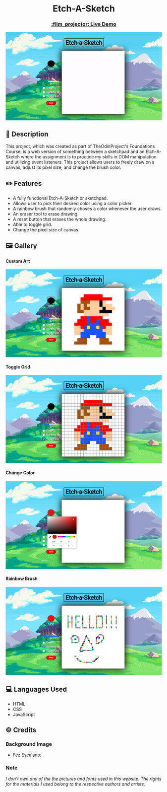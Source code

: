 <h1 align="center">Etch-A-Sketch</h1>
<h3 align="center"><a href="https://gaaabbb.github.io/etch-a-sketch/">:film_projector: Live Demo</a></h3>

![Live Demo](gallery/live-demo.gif)

## :scroll: Description
This project, which was created as part of TheOdinProject's Foundations Course, is a web version of something between a sketchpad and an Etch-A-Sketch where the assignment is to practice my skills in DOM manipulation and utilizing event listeners. This project allows users to freely draw on a canvas, adjust its pixel size, and change the brush color.


## :pencil2: Features
* A fully functional Etch-A-Sketch or sketchpad.
* Allows user to pick their desired color using a color picker.
* A rainbow brush that randomly choses a color whenever the user draws.
* An eraser tool to erase drawing.
* A reset button that erases the whole drawing.
* Able to toggle grid.
* Change the pixel size of canvas.

## :framed_picture: Gallery
#### Custom Art
![Custom Art](gallery/Screenshot-1.png)
#### Toggle Grid
![Toggle Grid](gallery/Screenshot-2.png)
#### Change Color
![Change Color](gallery/Screenshot-3.png)
#### Rainbow Brush
![Rainbow Brush](gallery/Screenshot-4.png)


## :computer: Languages Used
* HTML
* CSS
* JavaScript

## :copyright: Credits
### Background Image
* [Fez Escalante](https://www.behance.net/FezEscalante)
### Note
*I don't own any of the the pictures and fonts used in this website. The rights for the materials I used belong to the respective authors and artists.*